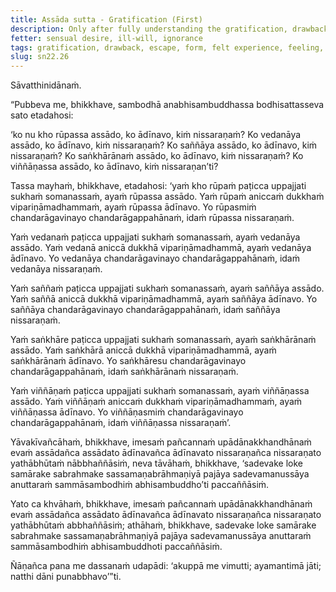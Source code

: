 ```yaml
---
title: Assāda sutta - Gratification (First)
description: Only after fully understanding the gratification, drawback, and escape in the case of form, felt experience, perception, volitional formations, and consciousness, the Buddha declared that he had attained the unsurpassed perfect awakening.
fetter: sensual desire, ill-will, ignorance
tags: gratification, drawback, escape, form, felt experience, feeling, perception, volitional formations, consciousness, sensual desire, ill-will, ignorance, awakening, impermanence, suffering, sn, sn22-34, sn22
slug: sn22.26
---
```


Sāvatthinidānaṁ.

“Pubbeva me, bhikkhave, sambodhā anabhisambuddhassa bodhisattasseva sato etadahosi:

‘ko nu kho rūpassa assādo, ko ādīnavo, kiṁ nissaraṇaṁ?
Ko vedanāya assādo, ko ādīnavo, kiṁ nissaraṇaṁ?
Ko saññāya assādo, ko ādīnavo, kiṁ nissaraṇaṁ?
Ko saṅkhārānaṁ assādo, ko ādīnavo, kiṁ nissaraṇaṁ?
Ko viññāṇassa assādo, ko ādīnavo, kiṁ nissaraṇan’ti?

Tassa mayhaṁ, bhikkhave, etadahosi: ‘yaṁ kho rūpaṁ paṭicca uppajjati sukhaṁ somanassaṁ, ayaṁ rūpassa assādo. Yaṁ rūpaṁ aniccaṁ dukkhaṁ vipariṇāmadhammaṁ, ayaṁ rūpassa ādīnavo. Yo rūpasmiṁ chandarāgavinayo chandarāgappahānaṁ, idaṁ rūpassa nissaraṇaṁ.

Yaṁ vedanaṁ paṭicca uppajjati sukhaṁ somanassaṁ, ayaṁ vedanāya assādo. Yaṁ vedanā aniccā dukkhā vipariṇāmadhammā, ayaṁ vedanāya ādīnavo. Yo vedanāya chandarāgavinayo chandarāgappahānaṁ, idaṁ vedanāya nissaraṇaṁ.

Yaṁ saññaṁ paṭicca uppajjati sukhaṁ somanassaṁ, ayaṁ saññāya assādo. Yaṁ saññā aniccā dukkhā vipariṇāmadhammā, ayaṁ saññāya ādīnavo. Yo saññāya chandarāgavinayo chandarāgappahānaṁ, idaṁ saññāya nissaraṇaṁ.

Yaṁ saṅkhāre paṭicca uppajjati sukhaṁ somanassaṁ, ayaṁ saṅkhārānaṁ assādo. Yaṁ saṅkhārā aniccā dukkhā vipariṇāmadhammā, ayaṁ saṅkhārānaṁ ādīnavo. Yo saṅkhāresu chandarāgavinayo chandarāgappahānaṁ, idaṁ saṅkhārānaṁ nissaraṇaṁ.

Yaṁ viññāṇaṁ paṭicca uppajjati sukhaṁ somanassaṁ, ayaṁ viññāṇassa assādo. Yaṁ viññāṇaṁ aniccaṁ dukkhaṁ vipariṇāmadhammaṁ, ayaṁ viññāṇassa ādīnavo. Yo viññāṇasmiṁ chandarāgavinayo chandarāgappahānaṁ, idaṁ viññāṇassa nissaraṇaṁ’.

Yāvakīvañcāhaṁ, bhikkhave, imesaṁ pañcannaṁ upādānakkhandhānaṁ evaṁ assādañca assādato ādīnavañca ādīnavato nissaraṇañca nissaraṇato yathābhūtaṁ nābbhaññāsiṁ, neva tāvāhaṁ, bhikkhave, ‘sadevake loke samārake sabrahmake sassamaṇabrāhmaṇiyā pajāya sadevamanussāya anuttaraṁ sammāsambodhiṁ abhisambuddho’ti paccaññāsiṁ.

Yato ca khvāhaṁ, bhikkhave, imesaṁ pañcannaṁ upādānakkhandhānaṁ evaṁ assādañca assādato ādīnavañca ādīnavato nissaraṇañca nissaraṇato yathābhūtaṁ abbhaññāsiṁ; athāhaṁ, bhikkhave, sadevake loke samārake sabrahmake sassamaṇabrāhmaṇiyā pajāya sadevamanussāya anuttaraṁ sammāsambodhiṁ abhisambuddhoti paccaññāsiṁ.

Ñāṇañca pana me dassanaṁ udapādi: ‘akuppā me vimutti; ayamantimā jāti; natthi dāni punabbhavo’”ti.
